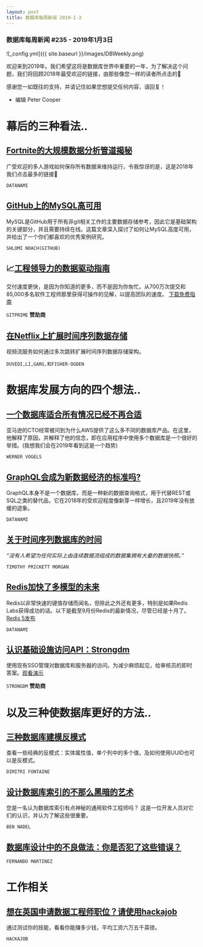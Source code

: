 ```yaml
---
layout: post
title: 数据库每周新闻 2019-1-3
---
```


### 数据库每周新闻 #235 - 2019年1月3日
![_config.yml]({{ site.baseurl }}/images/DBWeekly.png)

欢迎来到2019年。我们希望这将是数据库世界中重要的一年，为了解决这个问题，我们将回顾2018年最受欢迎的链接，由那些像您一样的读者所点击的🙂

感谢您一如既往的支持，并请记住如果您想提交任何内容，请回复！

- 编辑 Peter Cooper

# 幕后的三种看法..

## [Fortnite的大规模数据分析管道揭秘](https://www.datanami.com/2018/07/31/inside-fortnites-massive-data-analytics-pipeline/)
广受欢迎的多人游戏如何保存所有数据来维持运行，令我惊讶的是，这是2018年我们点击最多的链接🙂

`DATANAMI`

## [GitHub上的MySQL高可用](https://githubengineering.com/mysql-high-availability-at-github/)
MySQL是GitHub用于所有非git相关工作的主要数据存储参考，因此它是基础架构的关键部分，并且需要持续在线。这篇文章深入探讨了如何让MySQL高度可用，并给出了一个你们都喜欢的优秀案例研究。

`SHLOMI NOACH(GITHUB)`

## 📈[工程领导力的数据驱动指南](https://www.gitprime.com/resources-data-driven-engineering-metrics/?utm_source=dbwk&utm_medium=email-nl&utm_campaign=dbwk(q1))
交付速度更快，是因为你知道的更多，而不是因为你匆忙。从700万次提交和85,000多名软件工程师那里获得可操作的见解，以提高团队的速度。
[下载免费指南](https://www.gitprime.com/resources-data-driven-engineering-metrics/?utm_source=dbwk&utm_medium=email-nl&utm_campaign=dbwk(q1))

`GITPRIME` **赞助商**

## [在Netflix上扩展时间序列数据存储](https://medium.com/netflix-techblog/scaling-time-series-data-storage-part-i-ec2b6d44ba39)
视频流服务如何通过多次跳转扩展时间序列数据存储架构。

`DUVEDI,LI,GARG,和FISHER-OGDEN`

# 数据库发展方向的四个想法..

## [一个数据库适合所有情况已经不再合适](https://www.allthingsdistributed.com/2018/06/purpose-built-databases-in-aws.html)
亚马逊的CTO经常被问到为什么AWS提供了这么多不同的数据库产品。在这里，他解释了原因，并解释了他的信念，即在应用程序中使用多个数据库是一个很好的举措。(我想我们会在2019年看到这是一个趋势)

`WERNER VOGELS`

## [GraphQL会成为新数据经济的标准吗?](https://www.datanami.com/2018/11/07/will-graphql-become-a-standard-for-the-new-data-economy/)
GraphQL本身不是一个数据库，而是一种新的数据查询格式，用于代替REST或SQL之类的替代品，它在2018年的受欢迎程度像新芽一样增长，且2019年没有放缓的迹象。

`DATANAMI`

## [关于时间序列数据库的时间](https://www.nextplatform.com/2018/01/25/time-time-series-databases/)
_“没有人希望为任何实际上由连续数据流组成的数据集拥有大量的数据快照。”_

`TIMOTHY PRICKETT MORGAN`

## [Redis加快了多模型的未来](https://www.datanami.com/2018/09/28/redis-speeds-towards-a-multi-model-future/)
Redis以非常快速的键值存储而闻名，但除此之外还有更多，特别是如果Redis Labs获得成功的话。以下是截至9月份Redis的最新情况，尽管已经是十月了。[Redis 5发布](https://groups.google.com/forum/#!msg/redis-db/l0OXDAlwosU/JyYfeQpyBwAJ)

`DATANAMI`

## [认识基础设施访问API：Strongdm](https://www.strongdm.com/dbw-01-04-19/?utm_source=&utm_medium=email&utm_campaign=2019-01-04%20-%20%5BNL%5D%20-%20%5BSchD%5D%20-%20%5BSDM%5D%20-%20DBW-LPA-JAN)
使用现有SSO管理对数据库和服务器的访问。为减少麻烦起见，给审核员的即时答案。[观看演示](https://www.gitprime.com/resources-data-driven-engineering-metrics/?utm_source=dbwk&utm_medium=email-nl&utm_campaign=dbwk(q1))

`STRONGDM` **赞助商**

# 以及三种使数据库更好的方法..

## [三种数据库建模反模式](https://tapoueh.org/blog/2018/03/database-modelization-anti-patterns/)
查看一些经典的反模式：实体属性值，单个列中的多个值，及如何使用UUID也可以是反模式。

`DIMITRI FONTAINE`

## [设计数据库索引的不那么黑暗的艺术](https://www.bennadel.com/blog/3467-the-not-so-dark-art-of-designing-database-indexes-reflections-from-an-average-software-engineer.htm)
您是一名认为数据库索引有点神秘的通用软件工程师吗？ 这是一位开发人员对它们的认识，并认为了解这些很重要。

`BEN NADEL`

## [数据库设计中的不良做法：你是否犯了这些错误？](https://www.toptal.com/database/database-design-bad-practices)

`FERNANDO MARTINEZ`

# 工作相关
## [想在英国申请数据工程师职位？请使用hackajob](https://hackajob.co/p/discover?utm_source=cooperpress&utm_medium=paid&utm_campaign=db_nov_w4&utm_term=data)
通过测试你的技能，看看你能赚多少钱，平均工资六万五千英镑。

`HACKAJOB`
